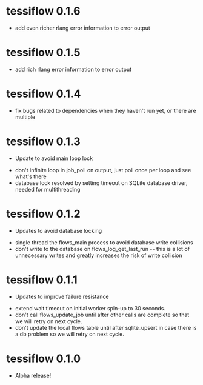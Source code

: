 # tessiflow 0.1.6

* add even richer rlang error information to error output

# tessiflow 0.1.5

* add rich rlang error information to error output

# tessiflow 0.1.4

* fix bugs related to dependencies when they haven't run yet, or there are multiple

# tessiflow 0.1.3

* Update to avoid main loop lock
- don't infinite loop in job_poll on output, just poll once per loop and see what's there
- database lock resolved by setting timeout on SQLite database driver, needed for multithreading

# tessiflow 0.1.2

* Updates to avoid database locking
- single thread the flows_main process to avoid database write collisions
- don't write to the database on flows_log_get_last_run -- this is a lot of unnecessary writes and greatly increases the risk of write collision

# tessiflow 0.1.1

* Updates to improve failure resistance
- extend wait timeout on initial worker spin-up to 30 seconds.
- don't call flows_update_job until after other calls are complete so that we will retry on next cycle.
- don't update the local flows table until after sqlite_upsert in case there is a db problem so we will retry on next cycle.

# tessiflow 0.1.0

* Alpha release!
